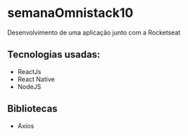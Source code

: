 # semanaOmnistack10
Desenvolvimento de uma aplicação junto com a Rocketseat

## Tecnologias usadas:
* ReactJs
* React Native
* NodeJS

## Bibliotecas
* Axios
